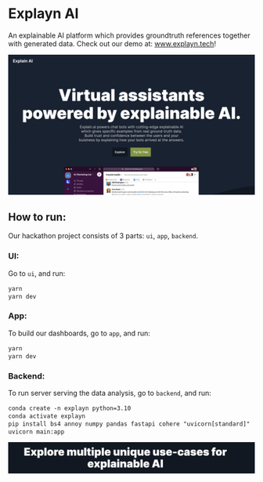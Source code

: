 # Explayn AI

 An explainable AI platform which provides groundtruth references together with generated data. 
 Check out our demo at: www.explayn.tech!

 ![](example.png)
 ## How to run:
Our hackathon project consists of 3 parts: `ui`, `app`, `backend`.
 ### UI:

 Go to `ui`, and run:
 ```
 yarn
 yarn dev
 ```

 ### App:
To build our dashboards, go to `app`, and run:
```
yarn
yarn dev
```

 ### Backend:
To run server serving the data analysis, go to `backend`, and run:
```
conda create -n explayn python=3.10
conda activate explayn
pip install bs4 annoy numpy pandas fastapi cohere "uvicorn[standard]"
uvicorn main:app 
```
 
 ![](example1.png)
